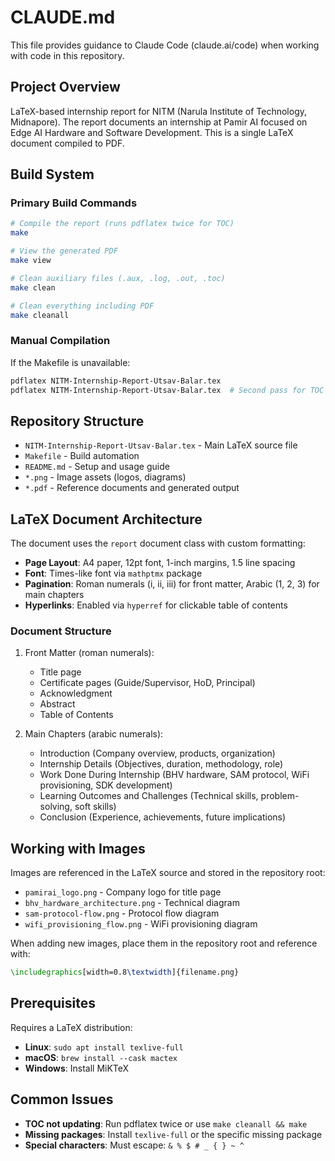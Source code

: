 # CLAUDE.md

This file provides guidance to Claude Code (claude.ai/code) when working with code in this repository.

## Project Overview

LaTeX-based internship report for NITM (Narula Institute of Technology, Midnapore). The report documents an internship at Pamir AI focused on Edge AI Hardware and Software Development. This is a single LaTeX document compiled to PDF.

## Build System

### Primary Build Commands

```bash
# Compile the report (runs pdflatex twice for TOC)
make

# View the generated PDF
make view

# Clean auxiliary files (.aux, .log, .out, .toc)
make clean

# Clean everything including PDF
make cleanall
```

### Manual Compilation
If the Makefile is unavailable:
```bash
pdflatex NITM-Internship-Report-Utsav-Balar.tex
pdflatex NITM-Internship-Report-Utsav-Balar.tex  # Second pass for TOC
```

## Repository Structure

- `NITM-Internship-Report-Utsav-Balar.tex` - Main LaTeX source file
- `Makefile` - Build automation
- `README.md` - Setup and usage guide
- `*.png` - Image assets (logos, diagrams)
- `*.pdf` - Reference documents and generated output

## LaTeX Document Architecture

The document uses the `report` document class with custom formatting:

- **Page Layout**: A4 paper, 12pt font, 1-inch margins, 1.5 line spacing
- **Font**: Times-like font via `mathptmx` package
- **Pagination**: Roman numerals (i, ii, iii) for front matter, Arabic (1, 2, 3) for main chapters
- **Hyperlinks**: Enabled via `hyperref` for clickable table of contents

### Document Structure
1. Front Matter (roman numerals):
   - Title page
   - Certificate pages (Guide/Supervisor, HoD, Principal)
   - Acknowledgment
   - Abstract
   - Table of Contents

2. Main Chapters (arabic numerals):
   - Introduction (Company overview, products, organization)
   - Internship Details (Objectives, duration, methodology, role)
   - Work Done During Internship (BHV hardware, SAM protocol, WiFi provisioning, SDK development)
   - Learning Outcomes and Challenges (Technical skills, problem-solving, soft skills)
   - Conclusion (Experience, achievements, future implications)

## Working with Images

Images are referenced in the LaTeX source and stored in the repository root:

- `pamirai_logo.png` - Company logo for title page
- `bhv_hardware_architecture.png` - Technical diagram
- `sam-protocol-flow.png` - Protocol flow diagram
- `wifi_provisioning_flow.png` - WiFi provisioning diagram

When adding new images, place them in the repository root and reference with:
```latex
\includegraphics[width=0.8\textwidth]{filename.png}
```

## Prerequisites

Requires a LaTeX distribution:
- **Linux**: `sudo apt install texlive-full`
- **macOS**: `brew install --cask mactex`
- **Windows**: Install MiKTeX

## Common Issues

- **TOC not updating**: Run pdflatex twice or use `make cleanall && make`
- **Missing packages**: Install `texlive-full` or the specific missing package
- **Special characters**: Must escape: `& % $ # _ { } ~ ^`
